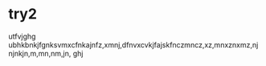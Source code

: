 # try2
utfvjghg
ubhkbnkjfgnksvmxcfnkajnfz,xmnj,dfnvxcvkjfajskfnczmncz,xz,mnxznxmz,njnjnkjn,m,mn,nm,jn,
ghj
